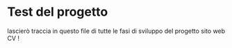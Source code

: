 # Test del progetto

lascierò traccia in questo file di tutte le fasi di sviluppo del progetto sito web CV !
